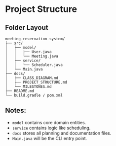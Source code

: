 # Project Structure
## Folder Layout
```
meeting-reservation-system/
├── src/
│   ├── model/
│   │   ├── User.java
│   │   └── Meeting.java
│   ├── service/
│   │   └── Scheduler.java
│   └── Main.java
├── docs/
│   ├── CLASS_DIAGRAM.md
│   ├── PROJECT_STRUCTURE.md
│   └── MILESTONES.md
├── README.md
└── build.gradle / pom.xml
```

## Notes:
- `model` contains core domain entities.
- `service` contains logic like scheduling.
- `docs` stores all planning and documentation files.
- `Main.java` will be the CLI entry point.
